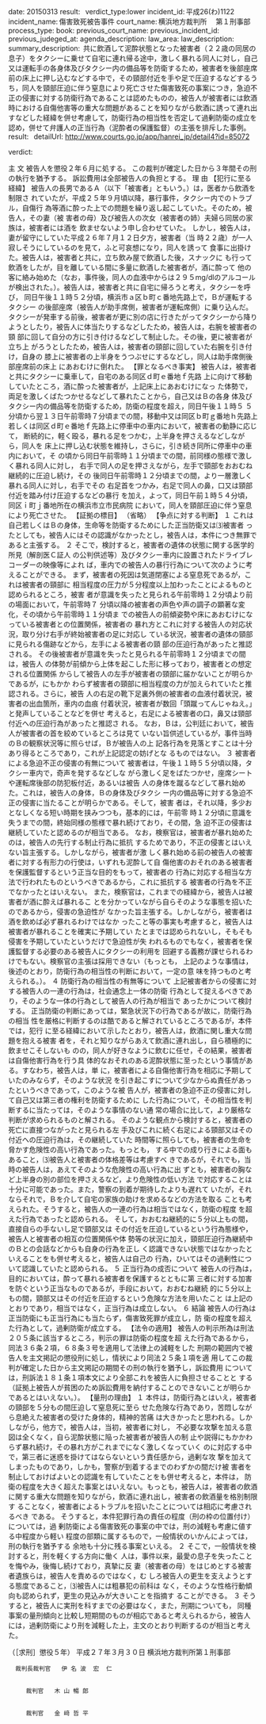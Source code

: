 
date: 20150313
result:  
verdict_type:lower
incident_id: 平成26(わ)1122
incident_name: 傷害致死被告事件
court_name: 横浜地方裁判所 　第１刑事部
process_type:
book: 
previous_court_name:
previous_incident_id:
previous_judeged_at:
agenda_description: 
law_area: 
law_description: 
summary_description:  共に飲酒して泥酔状態となった被害者（２２歳の同居の息子）をタクシーに乗せて自宅に連れ帰る途中，激しく暴れる同人に対し，自己又は運転手の各身体及びタクシー内の備品等を防衛するため，被害者を後部座席前の床上に押し込むなどする中で，その頸部付近を手や足で圧迫するなどするうち，同人を頸部圧迫に伴う窒息により死亡させた傷害致死の事案につき，急迫不正の侵害に対する防衛行為であることは認めたものの，被告人が被害者には飲酒時における自傷他害等の重大な問題があることを知りながら飲酒に誘って連れ出すなどした経緯を併せ考慮して，防衛行為の相当性を否定して過剰防衛の成立を認め，併せて弁護人の正当行為（泥酔者の保護監督）の主張を排斥した事例。
result:  
detailUrl: http://www.courts.go.jp/app/hanrei_jp/detail4?id=85072

verdict:

主 文 
被告人を懲役２年６月に処する。 
この裁判が確定した日から３年間その刑の執行を猶予する。 
訴訟費用は全部被告人の負担とする。 
理 由 
【犯行に至る経緯】 
 被告人の長男であるＡ（以下「被害者」ともいう。）は，医者から飲酒を制限さ
れていたが，平成２５年９月頃以降，暴行事件，タクシー内でのトラブル，自傷行
為等酒に酔った上での問題を繰り返し起こしていた。そのため，被告人，その妻（被
害者の母）及び被告人の次女（被害者の姉）夫婦ら同居の家族は，被害者には酒を
飲ませないよう申し合わせていた。 
 しかし，被告人は，妻が留守にしていた平成２６年７月１２日夕方，被害者（当
時２２歳）が一人寂しそうにしているのを見て，ふと可哀想になり，同人を誘って
食事に出掛けた。被告人は，被害者と共に，立ち飲み屋で飲酒した後，スナックに
も行って飲酒をしたが，目を離している間に多量に飲酒した被害者が，酒に酔って
他の客に絡み始めた（なお，事件後，同人の血液中からは２９５mg/dlのアルコール
が検出された。）。被告人は，被害者と共に自宅に帰ろうと考え，タクシーを呼び，
同日午後１１時５２分頃，横浜市ａ区ｂ町ｃ番地先路上で，Ｂが運転するタクシー
の後部座席（被告人が助手席側，被害者が運転席側）に乗り込んだ。 
 タクシーが発車する前後，被害者が更に別の店に行きたがってタクシーから降り
ようとしたり，被告人に体当たりするなどしたため，被告人は，右腕を被害者の頸
部に回して自分の方に引き付けるなどして制止した。その後，更に被害者が立ち上
がろうとしたため，被告人は，被害者の頸部に回していた右腕を引き付け，自身の
膝上に被害者の上半身をうつぶせにするなどし，同人は助手席側後部座席前の床上
にあおむけに倒れた。 
【罪となるべき事実】 
 被告人は，被害者と共にタクシーに乗車して，自宅のある同区ｄ町ｅ番地ｆ先路
上に向けて移動していたところ，酒に酔った被害者が，上記床上にあおむけになっ
た体勢で，両足を激しくばたつかせるなどして暴れたことから，自己又はＢの各身
体及びタクシー内の備品等を防衛するため，防衛の程度を超え，同日午後１１時５
５分頃から翌１３日午前零時７分頃までの間，移動中又は同区ｂ町ｇ番地ｈ先路上
若しくは同区ｄ町ｅ番地ｆ先路上に停車中の車内において，被害者の動静に応じて，
断続的に，軽く殴る，暴れる足をつかむ，上半身を押さえるなどしながら，同人を
床上に押し込む状態を維持し，さらに，引き続き同所に停車中の車内において，そ
の頃から同日午前零時１１分頃までの間，前同様の態様で激しく暴れる同人に対し，
右手で同人の足を押さえながら，左手で頸部をおおむね継続的に圧迫し続け，その
後同日午前零時１２分頃までの間，より一層激しく暴れる同人に対し，右手でその
右足首をつかみ，右足で同人の鼻，口又は頸部付近を踏み付け圧迫するなどの暴行
を加え，よって，同日午前１時５４分頃，同区ｉ町ｊ番地所在の横浜市立市民病院
において，同人を頸部圧迫に伴う窒息により死亡させた。 
【証拠の標目】 
（省略） 
【争点に対する判断】 
１ 
これは自己若しくはＢの身体，生命等を防衛するためにした正当防衛又は⑶被害者
ったとしても，被告人にはその認識がなかったとし，被告人は，本件につき無罪で
あると主張する。 
２ そこで，検討すると，被害者の遺体の状態に関する医学的所見（解剖医Ｃ証人
の公判供述等）及びタクシー車内に設置されたドライブレコーダーの映像等によれ
ば，車内での被告人の暴行行為について次のように考えることができる。 
  まず，被害者の死因は気道閉塞による窒息死であるが，これは被害者の頸部に
相当程度の圧力が５分程度以上加わったことによるものと認められるところ，被害
者が意識を失ったと見られる午前零時１２分頃より前の場面において，午前零時７
分頃以降の被害者の声色や声の調子の顕著な変化，その頃から午前零時１１分頃ま
での被告人の前傾姿勢や床にあおむけになっている被害者との位置関係，被害者の
暴れ方とこれに対する被告人の対応状況，取り分け右手が終始被害者の足に対応し
ている状況，被害者の遺体の頸部に見られる傷跡などから，左手による被害者の頸
部の圧迫行為があったと推認される。 
  その後被害者が意識を失ったと見られる午前零時１２分頃までの間は，被告人
の体勢が前傾から上体を起こした形に移っており，被害者との想定される位置関係
からして被告人の左手が被害者の頸部に届かないことが明らかであるが，にもかか
わらず被害者の頸部に相当程度の力が加えられていたと推認される。さらに，被告
人の右足の靴下足裏外側の被害者の血液付着状況，被害者の出血箇所，車内の血痕
付着状況，被害者が数回「頭蹴ってんじゃねえ。」と発声していることなどを併せ
考えると，右足による被害者の口，鼻又は頸部付近への圧迫行為があったと推認さ
れる。 
  なお，Ｂは，公判廷において，被告人が被害者の首を絞めているところは見て
いない旨供述しているが，事件当時のＢの観察状況等に照らせば，Ｂが被告人の上
記各行為を見落とすことは十分あり得るところであり，これが上記認定の妨げとな
るものではない。 
３ 被害者による急迫不正の侵害の有無について 
  被害者は，午後１１時５５分頃以降，タクシー車内で，奇声を発するなどしな
がら激しく足をばたつかせ，座席シートや運転席後部の防犯板付近，あるいは被告
人の身体を蹴るなどして暴れ始めた。これは，被告人の身体，Ｂの身体及びタクシ
ー内の備品等に対する急迫不正の侵害に当たることが明らかである。そして，被害
者は，それ以降，多少おとなしくなる短い時期を挟みつつも，基本的には，午前零
時１２分頃に意識を失うまでの間，終始同様の態様で暴れ続けており，その間，急
迫不正の侵害は継続していたと認めるのが相当である。 
  なお，検察官は，被害者が暴れ始めたのは，被告人の先行する制止行為に抵抗
するためであり，不正の侵害とはいえない旨主張する。しかしながら，被害者が激
しく暴れ始める前の被告人の被害者に対する有形力の行使は，いずれも泥酔して自
傷他害のおそれのある被害者を保護監督するという正当な目的をもって，被害者の
行為に対応する相当な方法で行われたものというべきであるから，これに抵抗する
被害者の行為を不正でなかったとはいえない。 
  また，検察官は，これまでの経緯から，被告人は被害者が酒に酔えば暴れるこ
とを分かっていながら自らそのような事態を招いたのであるから，侵害の急迫性が
なかった旨主張する。しかしながら，被害者は酒を飲めば必ず暴れるわけではなか
ったこと等の事実も考慮すると，被告人は被害者が暴れることを確実に予期してい
たとまでは認められないし，そもそも侵害を予期していたというだけで急迫性が失
われるものでもなく，被害者を保護監督する必要のある被告人にタクシーの利用を
回避する義務が課せられるわけでもない。検察官の主張は採用できない（もっとも，
上記のような事情は，後述のとおり，防衛行為の相当性の判断において，一定の意
味を持つものと考えられる。）。 
４ 防衛行為の相当性の有無等について 
  上記被害者からの侵害に対する被告人の一連の行為は，社会通念上一体の防衛
行為として捉えるべきであり，そのような一体の行為として被告人の行為が相当で
あったかについて検討する。 
  正当防衛の判断にあっては，緊急状況下の行為であるが故に，防衛行為の相当
性を厳格に判断するのは酷であると解されているところであるが，本件では，犯行
に至る経緯において示したとおり，被告人は，飲酒に関し重大な問題を抱える被害
者を，それと知りながらあえて飲酒に連れ出し，自ら積極的に飲ませこそしないも
のの，同人が好きなように飲むに任せ，その結果，被害者は自傷他害行為を行う具
体的なおそれのある泥酔状態に至ったという事情がある。すなわち，被告人は，単
に，被害者による自傷他害行為を相応に予期していたのみならず，そのような状況
を引き起こすについて少なからぬ責任があったというべきであって，このような被
告人が，被害者の急迫不正の侵害に対して自己又は第三者の権利を防衛するために
した行為について，その相当性を判断するに当たっては，そのような事情のない通
常の場合に比して，より厳格な判断が求められるものと解される。 
  そのような観点から検討すると，被害者の死亡に直接つながったと見られる左
手及びこれに続く右足による頸部又はその付近への圧迫行為は，その継続していた
時間等に照らしても，被害者の生命を脅かす危険性の高い行為であった。もっとも，
する中での成り行きによる面もあること，⑶被告人と被害者の体格差等は考慮すべ
きであるが，それでも，当時の被告人は，あえてそのような危険性の高い行為に出
ずとも，被害者の胸など上半身の別の部位を押さえるなど，より危険性の低い方法
で対応することは十分に可能であった。また，警察の到着が期待したよりも遅れて
いたが，それならそれで，Ｂを介して自宅の家族の助けを求めるなどの方法を取る
ことも考えられた。そうすると，被告人の一連の行為は相当ではなく，防衛の程度
を超えた行為であったと認められる。 
  そして，おおむね継続的に５分以上もの間，直接自らの手ないし足で頸部又は
その付近を圧迫しているという行為態様や，被告人と被害者の相互の位置関係や体
勢等の状況に加え，頸部圧迫行為継続中のＢとの会話などからも自身の行為を正し
く認識できない状態ではなかったといえることをも併せ考えると，被告人は自己の
行為，ひいてはその過剰性について認識していたと認められる。 
５ 正当行為の成否について 
  被告人の行為は，目的においては，酔って暴れる被害者を保護するとともに第
三者に対する加害を防ぐという正当なものであるが，手段において，おおむね継続
的に５分以上もの間，頸部又はその付近を圧迫するという危険な方法を用いたこと
は上記のとおりであり，相当ではなく，正当行為は成立しない。 
６ 結論 
  被告人の行為は正当防衛にも正当行為にも当たらず，傷害致死罪が成立し，防
衛の程度を超えた行為として，過剰防衛が成立する。 
【法令の適用】 
 被告人の判示所為は刑法２０５条に該当するところ，判示の罪は防衛の程度を超
えた行為であるから，同法３６条２項，６８条３号を適用して法律上の減軽をした
刑期の範囲内で被告人を主文掲記の懲役刑に処し，情状により同法２５条１項を適
用してこの裁判が確定した日から主文掲記の期間その刑の執行を猶予し，訴訟費用
については，刑訴法１８１条１項本文により全部これを被告人に負担させることと
する（証拠上被告人が貧困のため訴訟費用を納付することのできないことが明らか
であるとはいえない。）。 
【量刑の理由】 
１ 本件は，防衛行為とはいえ，被害者の頸部を５分もの間圧迫して窒息死に至ら
せた危険な行為であり，苦悶しながら息絶えた被害者の受けた身体的，精神的苦痛
は大きかったと思われる。しかしながら，他方で，被告人は，当初，被害者に対し，
不必要な攻撃を加える意図は全くなく，自ら泥酔状態に陥った被害者が被告人の制
止や説得にもかかわらず暴れ続け，その暴れ方がこれまでになく激しくなっていく
のに対応する中で，第三者に迷惑を掛けてはならないという責任感から，過剰な攻
撃を加えてしまったものであり，しかも，警察が到着するまでのわずかの間だけ被
害者を制止しておけばよいとの認識を有していたことをも併せ考えると，本件は，
防衛の程度を大きく超えた事案とはいえない。もっとも，被告人は，被害者の飲酒
に関する重大な問題を知りながら，飲酒に連れ出し，被害者の飲酒量を格別制限す
ることなく，被害者によるトラブルを招いたことについては相応に考慮されるべき
である。 
そうすると，本件犯罪行為の責任の程度（刑の枠の位置付け）については，過 
剰防衛による傷害致死の事案の中では，刑の減軽も考慮に値する中程度から軽い
程度の部類に属するもので，一般情状のいかんによっては，刑の執行を猶予する
余地も十分に残る事案といえる。 
２ そこで，一般情状を検討すると，刑を軽くする方向に働く
人は，事件以来，最愛の息子を失ったことを悔やみ，後悔し続けており，真摯に反
妻（被害者の母）をはじめとする被害者遺族らは，被告人を責めるのではなく，む
しろ被告人の更生を支えようとする態度であること，⑶被告人には粗暴犯の前科は
なく，そのような性格行動傾向も認められず，更生の見込みが大きいことを指摘す
ることができる。 
３ そうすると，被告人に実刑を科すまでの必要はなく，また，刑期についても，
同種事案の量刑傾向と比較し短期間のものが相応であると考えられるから，被告人
には，過剰防衛により刑を減軽した上，主文のとおり判断するのが相当と考えた。
    
（［求刑］懲役５年） 
平成２７年３月３０日 
横浜地方裁判所第１刑事部 
 
      裁判長裁判官   伊 名 波  宏  仁 
 
 
         裁判官   木 山 暢 郎 
 
 
         裁判官   金 﨑 哲 平 

                    